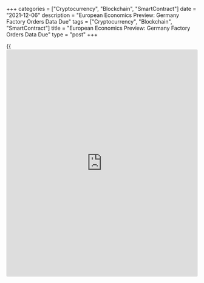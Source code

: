 +++
categories = ["Cryptocurrency", "Blockchain", "SmartContract"]
date = "2021-12-06"
description = "European Economics Preview: Germany Factory Orders Data Due"
tags = ["Cryptocurrency", "Blockchain", "SmartContract"]
title = "European Economics Preview: Germany Factory Orders Data Due"
type = "post"
+++

{{<iframe id="large-banner" src="https://www.bounty.group/#slide=1.0" width="100%" height="600" scrolling="no" style="border: 0px solid rgb(216, 221, 230); border-radius: 3px;">}}

Factory orders data from Germany is due on Monday, headlining a busy day
for the European economic [news](https://www.letsplayfx.com/blog/forex-news-website/).

At 2.00 am ET, Destatis is slated to issue Germany's factory orders data
for October. Orders are forecast to fall 0.5 percent on month, reversing
a 1.3 percent rise in September.

At 3.00 am ET, the Czech Statistical Office releases retail sales for
October. Economists expect sales to grow 4 percent annually, following a
3.6 percent rise in September.

At 3.30 am ET, Germany's construction Purchasing Managers' survey data
is due.  
  
Half an hour later, October retail sales figures are due from Italy.
Sales had advanced 0.8 percent on month in September.

At 4.30 am ET, UK Markit/CIPS construction PMI data is due. Economists
forecast the index to fall to 52.0 in November from 54.6 in the previous
month.

In the meantime, Eurozone Sentix [investor](https://www.fintechee.com/tutorial-for-forex-trading/investor-mode/) confidence survey results are
due. The sentiment index is seen at 15.9 in December versus 18.3 a month
ago.

For comments and feedback [contact](https://www.playgroundfx.com/contact/): editorial@rtt[news](https://www.letsplayfx.com/blog/forex-news-website/).com

[Economic News][1]

 **What parts of the world are seeing the best (and worst) economic
performances lately? Click[here][2] to check out our [Econ Scorecard][2]
and find out! See up-to-the-moment [ranking](https://www.playgroundfx.com/blog/crypto-exchange-ranking/)s for the best and worst
performers in [GDP][3], [unemployment rate][4], [inflation][2] and much
more.**

   1. www.rtt[news](https://www.letsplayfx.com/blog/forex-news-website/).com/Content/EconomicNews.aspx
   2. www.rtt[news](https://www.letsplayfx.com/blog/forex-news-website/).com/economic-scorecard/world-rank/CPI/highest-performance.aspx
   3. www.rtt[news](https://www.letsplayfx.com/blog/forex-news-website/).com/economic-scorecard/world-rank/GDP/highest-performance.aspx
   4. www.rtt[news](https://www.letsplayfx.com/blog/forex-news-website/).com/economic-scorecard/world-rank/unemployment-rate/lowest-performance.aspx